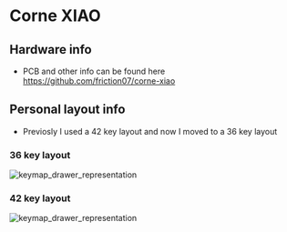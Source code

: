 # Corne XIAO

## Hardware info

- PCB and other info can be found here https://github.com/friction07/corne-xiao

## Personal layout info

- Previosly I used a 42 key layout and now I moved to a 36 key layout

 ### 36 key layout
![keymap_drawer_representation](./keymap-image/corne/36-keys/36-keys.svg?raw=true "keymap representation")

 ### 42 key layout
![keymap_drawer_representation](./keymap-image/corne/42-keys/42-keys.svg?raw=true "keymap representation")
